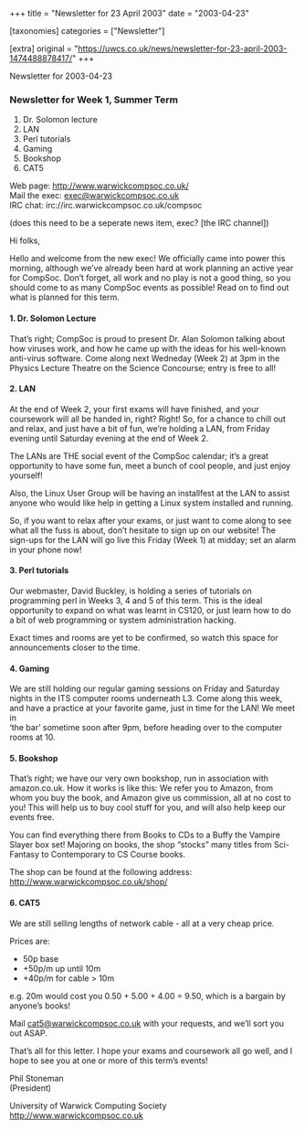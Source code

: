 +++
title = "Newsletter for 23 April 2003"
date = "2003-04-23"

[taxonomies]
categories = ["Newsletter"]

[extra]
original = "https://uwcs.co.uk/news/newsletter-for-23-april-2003-1474488878417/"
+++

Newsletter for 2003-04-23

### Newsletter for Week 1, Summer Term

1.  Dr. Solomon lecture
2.  LAN
3.  Perl tutorials
4.  Gaming
5.  Bookshop
6.  CAT5

Web page: http://www.warwickcompsoc.co.uk/  
Mail the exec: exec@warwickcompsoc.co.uk  
IRC chat: irc://irc.warwickcompsoc.co.uk/compsoc

(does this need to be a seperate news item, exec? \[the IRC channel\])

Hi folks,

Hello and welcome from the new exec\! We officially came into power this morning, although we’ve already been hard at work planning an active year for CompSoc. Don’t forget, all work and no play is not a good thing, so you  
should come to as many CompSoc events as possible\! Read on to find out what is planned for this term.

#### 1\. Dr. Solomon Lecture

That’s right; CompSoc is proud to present Dr. Alan Solomon talking about how viruses work, and how he came up with the ideas for his well-known anti-virus software. Come along next Wedneday (Week 2) at 3pm in the Physics Lecture Theatre on the Science Concourse; entry is free to all\!

#### 2\. LAN

At the end of Week 2, your first exams will have finished, and your coursework will all be handed in, right? Right\! So, for a chance to chill out and relax, and just have a bit of fun, we’re holding a LAN, from Friday evening until Saturday evening at the end of Week 2.

The LANs are THE social event of the CompSoc calendar; it’s a great opportunity to have some fun, meet a bunch of cool people, and just enjoy yourself\!

Also, the Linux User Group will be having an installfest at the LAN to assist anyone who would like help in getting a Linux system installed and running.

So, if you want to relax after your exams, or just want to come along to see what all the fuss is about, don’t hesitate to sign up on our website\! The sign-ups for the LAN will go live this Friday (Week 1) at midday; set an alarm in your phone now\!

#### 3\. Perl tutorials

Our webmaster, David Buckley, is holding a series of tutorials on programming perl in Weeks 3, 4 and 5 of this term. This is the ideal opportunity to expand on what was learnt in CS120, or just learn how to do a bit of web programming or system administration hacking.

Exact times and rooms are yet to be confirmed, so watch this space for announcements closer to the time.

#### 4\. Gaming

We are still holding our regular gaming sessions on Friday and Saturday nights in the ITS computer rooms underneath L3. Come along this week, and have a practice at your favorite game, just in time for the LAN\! We meet in  
‘the bar’ sometime soon after 9pm, before heading over to the computer rooms at 10.

#### 5\. Bookshop

That’s right; we have our very own bookshop, run in association with amazon.co.uk. How it works is like this: We refer you to Amazon, from whom you buy the book, and Amazon give us commission, all at no cost to you\! This will help us to buy cool stuff for you, and will also help keep our events free.

You can find everything there from Books to CDs to a Buffy the Vampire Slayer box set\! Majoring on books, the shop “stocks” many titles from Sci-Fantasy to Contemporary to CS Course books.

The shop can be found at the following address:  
http://www.warwickcompsoc.co.uk/shop/

#### 6\. CAT5

We are still selling lengths of network cable - all at a very cheap price.

Prices are:

  - 50p base
  - \+50p/m up until 10m
  - \+40p/m for cable \> 10m

e.g. 20m would cost you 0.50 + 5.00 + 4.00 = 9.50, which is a bargain by anyone’s books\!

Mail cat5@warwickcompsoc.co.uk with your requests, and we’ll sort you out ASAP.

That’s all for this letter. I hope your exams and coursework all go well, and I hope to see you at one or more of this term’s events\!

Phil Stoneman  
(President)

University of Warwick Computing Society  
http://www.warwickcompsoc.co.uk

